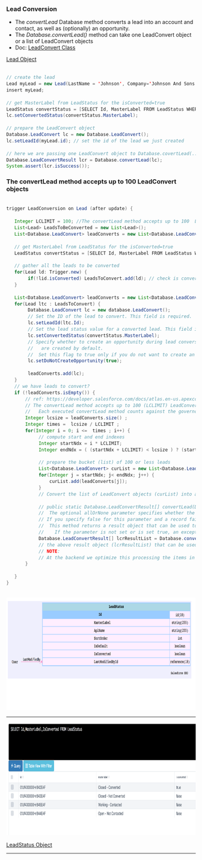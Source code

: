 ### Lead Conversion 

 - The *convertLead* Database method converts a lead into an account and contact, as well as (optionally) an opportunity. 
 - The *Database.convertLead()* method can take one LeadConvert object or a list of LeadConvert objects
 - Doc: [LeadConvert Class](https://developer.salesforce.com/docs/atlas.en-us.apexcode.meta/apexcode/apex_dml_convertLead.htm)


<a class='btn btn-success' target='_blank' href="https://mohan-chinnappan-n.github.io/sfdc/fs-cloud/csv-viewer.html?f=Lead">Lead Object</a>

```java

// create the lead 
Lead myLead = new Lead(LastName = 'Johnson', Company='Johnson And Sons');
insert myLead;

// get MasterLabel from LeadStatus for the isConverted=true
LeadStatus convertStatus = [SELECT Id, MasterLabel FROM LeadStatus WHERE IsConverted=true LIMIT 1];
lc.setConvertedStatus(convertStatus.MasterLabel);

// prepare the LeadConvert object 
Database.LeadConvert lc = new Database.LeadConvert();
lc.setLeadId(myLead.id); // set the id of the lead we just created

// here we are passing one LeadConvert object to Database.covertLead(...)
Database.LeadConvertResult lcr = Database.convertLead(lc);
System.assert(lcr.isSuccess());

```

### The convertLead method accepts up to 100  LeadConvert objects

```java

trigger LeadConversion on Lead (after update) {

   Integer LCLIMIT = 100; //The convertLead method accepts up to 100  LeadConvert objects
   List<Lead> LeadsToBeConverted = new List<Lead>();
   List<Database.LeadConvert> leadConverts = new List<Database.LeadConvert>();

   // get MasterLabel from LeadStatus for the isConverted=true
   LeadStatus convertStatus = [SELECT Id, MasterLabel FROM LeadStatus WHERE IsConverted=true LIMIT 1];

   // gather all the leads to be converted
   for(Lead ld: Trigger.new) {
        if(!lid.isConverted) LeadsToConvert.add(ld); // check is converted already
   }

   List<Database.LeadConvert> leadConverts = new List<Database.LeadConvert>();
   for(Lead ltc : LeadsToConvert) {
        Database.LeadConvert lc = new database.LeadConvert();
        // Set the ID of the lead to convert. This field is required.
        lc.setLeadId(ltc.Id);
        // Set the lead status value for a converted lead. This field is required.
        lc.setConvertedStatus(convertStatus.MasterLabel);
        // Specify whether to create an opportunity during lead conversion. The default value is false: opportunities 
        //   are created by default. 
        //  Set this flag to true only if you do not want to create an opportunity from the lead.
        lc.setDoNotCreateOpportunity(true);

        leadConverts.add(lc);
   }
   // we have leads to convert?
   if (!leadConverts.isEmpty()) {
       // ref: https://developer.salesforce.com/docs/atlas.en-us.apexcode.meta/apexcode/apex_methods_system_database.htm
       // The convertLead method accepts up to 100 (LCLIMIT) LeadConvert objects.
       //   Each executed convertLead method counts against the governor limit for DML statements.
       Integer lcsize = leadConverts.size() ; 
       Integer times =  lcsize / LCLIMIT ;
       for(Integer i = 0; i <=  times ; i++) {
            // compute start and end indexes
            Integer startNdx = i * LCLIMIT;
            Integer endNdx = ( (startNdx + LCLIMIT) < lcsize ) ? (start + LCLIMIT) : lcsize );
            
            // prepare the bucket (list) of 100 or less leads 
            List<Database.LeadConvert> curList = new List<Database.LeadConvert>();
            for(Integer j = startNdx; j< endNdx; j++) {
                curList.add(leadConverts[j]);
            }
            // Convert the list of LeadConvert objects (curList) into accounts and contacts, as well as (optionally) opportunities.

            // public static Database.LeadConvertResult[] convertLead(Database.LeadConvert[] leadsToConvert, Boolean allOrNone)
            //  The optional allOrNone parameter specifies whether the operation allows partial success
            // If you specify false for this parameter and a record fails, the remainder of the DML operation can still succeed. 
            //  This method returns a result object that can be used to verify which records succeeded, which failed, and why.
            //    If the parameter is not set or is set true, an exception is thrown if the method is not successful.
            Database.LeadConvertResult[] lcrResultList = Database.convertLead(curList, false);
            // the above result object (lcrResultList) that can be used to verify which records succeeded, which failed, and why. 
            // NOTE:
            // At the backend we optimize this processing the items in parallel and also bulkify as much as possible
       }

   }
}
   


```

<img src="img/leadstatus-erd.png" height='300' alt="">




<hr/>
<img src="img/leadstatus-data.png" height='300' alt="">

<a class='btn btn-success' target='_blank' href="https://mohan-chinnappan-n.github.io/sfdc/fs-cloud/csv-viewer.html?f=LeadStatus">LeadStatus Object</a>
<hr/>


